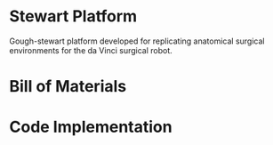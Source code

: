# Stewart Platform
Gough-stewart platform developed for replicating anatomical surgical environments for the da Vinci surgical robot.

# Bill of Materials


# Code Implementation
